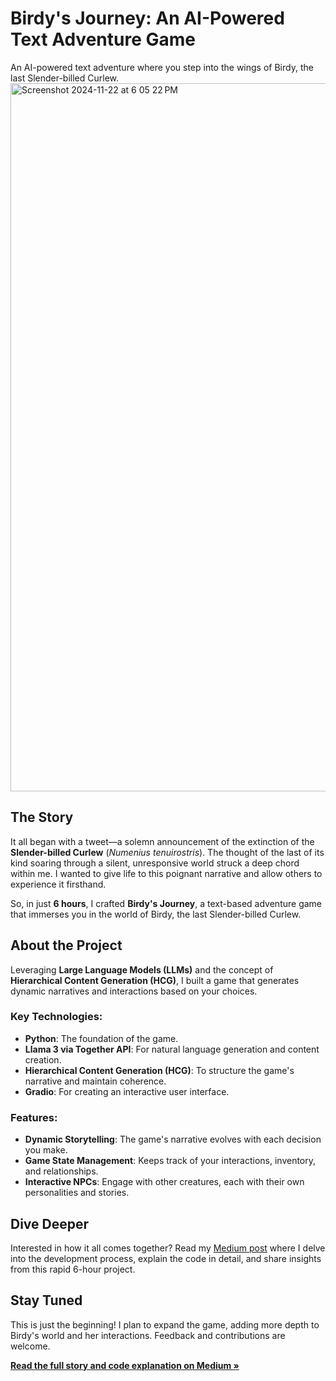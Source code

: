 # Birdy's Journey: An AI-Powered Text Adventure Game

An AI-powered text adventure where you step into the wings of Birdy, the last Slender-billed Curlew.
<img width="1133" alt="Screenshot 2024-11-22 at 6 05 22 PM" src="https://github.com/user-attachments/assets/31d1b05d-9fc1-4339-8beb-022a29e738cd">

## The Story

It all began with a tweet—a solemn announcement of the extinction of the **Slender-billed Curlew** (*Numenius tenuirostris*). The thought of the last of its kind soaring through a silent, unresponsive world struck a deep chord within me. I wanted to give life to this poignant narrative and allow others to experience it firsthand.

So, in just **6 hours**, I crafted **Birdy's Journey**, a text-based adventure game that immerses you in the world of Birdy, the last Slender-billed Curlew.

## About the Project

Leveraging **Large Language Models (LLMs)** and the concept of **Hierarchical Content Generation (HCG)**, I built a game that generates dynamic narratives and interactions based on your choices.

### Key Technologies:

- **Python**: The foundation of the game.
- **Llama 3 via Together API**: For natural language generation and content creation.
- **Hierarchical Content Generation (HCG)**: To structure the game's narrative and maintain coherence.
- **Gradio**: For creating an interactive user interface.

### Features:

- **Dynamic Storytelling**: The game's narrative evolves with each decision you make.
- **Game State Management**: Keeps track of your interactions, inventory, and relationships.
- **Interactive NPCs**: Engage with other creatures, each with their own personalities and stories.

## Dive Deeper

Interested in how it all comes together? Read my [Medium post](https://medium.com/@ddanakim0304/part-1-crafting-a-text-adventure-game-with-llms-in-just-6-hours-bb415ebbb67a) where I delve into the development process, explain the code in detail, and share insights from this rapid 6-hour project.

## Stay Tuned

This is just the beginning! I plan to expand the game, adding more depth to Birdy's world and her interactions. Feedback and contributions are welcome.

[**Read the full story and code explanation on Medium »**](#)
